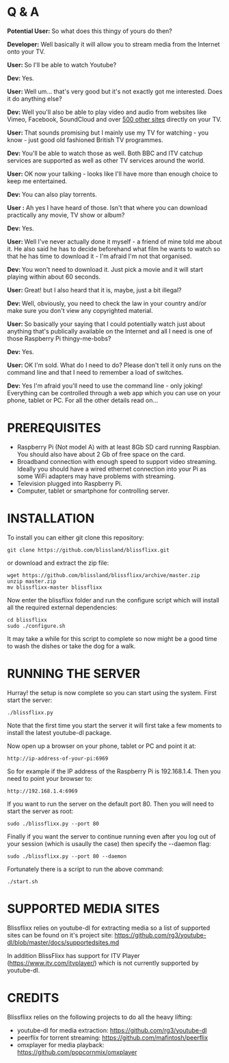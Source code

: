 # Q & A

<b>Potential User: </b> So what does this thingy of yours do then?

<b>Developer:</b> Well basically it will allow you to stream media from the Internet onto your TV.

<b>User: </b> So I'll be able to watch Youtube?

<b>Dev: </b> Yes.

<b>User: </b> Well um... that's very good but it's not exactly got me interested. Does it do anything else?

<b>Dev: </b> Well you'll also be able to play video and audio from websites like Vimeo, Facebook, SoundCloud and over [500 other sites](https://github.com/rg3/youtube-dl/blob/master/docs/supportedsites.md) directly on your TV.

<b>User: </b> That sounds promising but I mainly use my TV for watching - you know - just good old fashioned British TV programmes. 

<b>Dev: </b> You'll be able to watch those as well. Both BBC and ITV catchup services are supported as well as other TV services around the world.

<b>User: </b> OK now your talking - looks like I'll have more than enough choice to keep me entertained.

<b>Dev: </b> You can also play torrents.

<b>User :</b> Ah yes I have heard of those. Isn't that where you can download practically any movie, TV show or album?

<b>Dev: </b> Yes.

<b>User: </b> Well I've never actually done it myself - a friend of mine told me about it. He also said he has to decide beforehand what film he wants to watch so that he has time to download it - I'm afraid I'm not that organised.

<b>Dev: </b> You won't need to download it. Just pick a movie and it will start playing within about 60 seconds.

<b>User: </b> Great! but I also heard that it is, maybe, just a bit illegal?

<b>Dev: </b> Well, obviously, you need to check the law in your country and/or make sure you don't view any copyrighted material.

<b>User: </b> So basically your saying that I could potentially watch just about anything that's publically available on the Internet and all I need is one of those Raspberry Pi thingy-me-bobs?

<b>Dev: </b> Yes.

<b>User: </b> OK I'm sold. What do I need to do? Please don't tell it only runs on the command line and that I need to remember a load of switches.

<b>Dev: </b> Yes I'm afraid you'll need to use the command line - only joking! Everything can be controlled through a web app which you can use on your phone, tablet or PC. For all the other details read on... 

# PREREQUISITES

 - Raspberry Pi (Not model A) with at least 8Gb SD card running Raspbian. You should also have about 2 Gb of free space on the card.
 - Broadband connection with enough speed to support video streaming. Ideally you should have a wired ethernet connection into your Pi as some WiFi adapters may have problems with streaming.
 - Television plugged into Raspberry Pi.
 - Computer, tablet or smartphone for controlling server.

# INSTALLATION

To install you can either git clone this repository:

    git clone https://github.com/blissland/blissflixx.git

or download and extract the zip file:

    wget https://github.com/blissland/blissflixx/archive/master.zip
    unzip master.zip
    mv blissflixx-master blissflixx

Now enter the blissflixx folder and run the configure script which will install all the required external dependencies:

    cd blissflixx
    sudo ./configure.sh

It may take a while for this script to complete so now might be a good time to wash the dishes or take the dog for a walk.

# RUNNING THE SERVER

Hurray! the setup is now complete so you can start using the system. First start the server:

    ./blissflixx.py
    
Note that the first time you start the server it will first take a few moments to install the latest youtube-dl package.

Now open up a browser on your phone, tablet or PC and point it at:

    http://ip-address-of-your-pi:6969
    
So for example if the IP address of the Raspberry Pi is  192.168.1.4. Then you need to point your browser to:

    http://192.168.1.4:6969
    
If you want to run the server on the default port 80. Then you will need to start the server as root:

    sudo ./blissflixx.py --port 80
    
Finally if you want the server to continue running even after you log out of your session (which is usaully the case) then specify the --daemon flag:

    sudo ./blissflixx.py --port 80 --daemon
    
Fortunately there is a script to run the above command:

    ./start.sh

# SUPPORTED MEDIA SITES

Blissflixx relies on youtube-dl for extracting media so a list of supported sites can be found on it's project site: https://github.com/rg3/youtube-dl/blob/master/docs/supportedsites.md

In addition BlissFlixx has support for ITV Player (https://www.itv.com/itvplayer/) which is not currently supported by youtube-dl.

# CREDITS

Blissflixx relies on the following projects to do all the heavy lifting:

 - youtube-dl for media extraction: https://github.com/rg3/youtube-dl
 - peerflix for torrent streaming: https://github.com/mafintosh/peerflix
 - omxplayer for media playback: https://github.com/popcornmix/omxplayer
